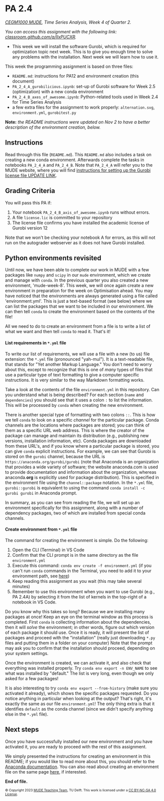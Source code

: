 # PA 2.4

_[CEGM1000 MUDE](http://mude.citg.tudelft.nl/), Time Series Analysis, Week 4 of Quarter 2._

_You can access this assignment with the following link: [classroom.github.com/a/lIxPUCXR](https://classroom.github.com/a/lIxPUCXR)._

- This week we will install the software Gurobi, which is required for optimization topic next week. This is to give you enough time to solve any problems with the installation. Next week we will learn how to use it.

This week the programming assignment is based on three files:
- `README.md`: instructions for PA12 and environment creation (this document)
- `PA_2_4_A_gurobilicious.ipynb`: set-up of Gurobi software for Week 2.5 (optimization) with a new conda environment
- `PA_2_4_B_axes_of_awesome.ipynb`: Python-related tools used in Week 2.4 for Time Series Analysis
- a few extra files for the assignment to work properly: `alternation.svg`, `environment.yml`, `gurobitest.py`

**Note:** _the README instructions were updated on Nov 2 to have a better description of the environment creation, below._

## Instructions

Read through this file (`README.md`). This `README.md` also includes a task on creating a new conda environment. Afterwards complete the tasks in notebooks `PA_2_4_A` and `PA_2_4_B`. Note that `PA_2_4_A` will refer you to the MUDE website, where you will find [instructions for setting up the Gurobi license file UPDATE LINK](https://mude.citg.tudelft.nl/software/gurobi/).

## Grading Criteria

You will pass this PA if:
1. Your notebook `PA_2_4_B_axis_of_awesome.ipynb` runs without errors.
2. A file `license.lic` is committed to your repository
3. The license file confirms you have installed the academic license of Gurobi version 12

Note that we won't be checking your notebook A for errors, as this will not run on the autograder webserver as it does not have Gurobi installed.

## Python environments revisited

Until now, we have been able to complete our work in MUDE with a few packages like `numpy` and `scipy` in our `mude` environment, which we create and manage with `conda`. In the previous quarter you also created a new environment, 'mude-week-8'. This week, we will once again create a new environment in preparation for the week on Optimisation ahead. You may have noticed that the environments are always generated using a file called 'environment.yml'. This is just a text-based format (see below) where we can list the packages that we want to be included in our environment. We can then tell `conda` to create the environment based on the contents of the file! 

All we need to do to create an environment from a file is to write a list of what we want and then tell `conda` to read it. That's it!

#### List requirements in `*.yml` file

To write our list of requirements, we will use a file with a new (to us) file extension: the `*.yml` file (pronounced "yah-mul"). It is a text-readable file, that stands for "Yet another Markup Language." You don't need to worry about this, except to recognize that this is one of _many_ types of files that use a particular type of text formatting to give a computer specific instructions. It is very similar to the way Markdown formatting works.

Take a look at the contents of the file `environment.yml` in this repository. Can you understand what is being described? For each section (`name` and `dependencies`) you should see that it uses a colon `:` to list the information. This will be processed by `conda` when creating the new environment.

There is another special type of formatting with two colons `::`. This is how we tell `conda` to look on a specific _channel_ for the particular package. Conda channels are the locations where packages are stored; you can think of them as a specific URL web address. This is where the creator of the package can manage and maintain its distribution (e.g., publishing new versions, installation information, etc). Conda packages are downloaded from these URL's, and if you know where a particular package is stored, you can give `conda` explicit instructions. For example, we can see that Gurobi is stored on the `gurobi` channel, because the URL is `https://anaconda.org/gurobi/gurobi` (note that Anaconda is an organization that provides a wide variety of software; the website anaconda.com is used to provide documentation and information about the organization, whereas anaconda.**org** is explicitly used for package distribution).  This is specified in the environment file using the `channel::package` notation. In the `*.yml` file, `gurobi::gurobi` is equivalent to using the command `conda install -c gurobi gurobi` in Anaconda prompt.

In summary, as you can see from reading the file, we will set up an environment specifically for this assignment,  along with a number of dependency packages, two of which are installed from special conda channels.

#### Create environment from `*.yml` file

The command for creating the environment is simple. Do the following:

1. Open the CLI (Terminal) in VS Code
2. Confirm that the CLI prompt is in the same directory as the file `environment.yml`
3. Execute this command: `conda env create -f environment.yml` (if you can't run `conda` commands in the Terminal, you need to add it to your environment path, see [here](https://mude.citg.tudelft.nl/2024/book/external/learn-programming/book/install/common/env_vars_windows.html#setting-the-path-variable))
4. Keep reading this assignment as you wait (this may take several minutes)
5. Remember to use this environment when you want to use Gurobi (e.g., PA 2.4A) by selecting it from the list of kernels in the top-right of a notebook in VS Code.

Do you know why this takes so long? Because we are installing many packages at once! Keep an eye on the terminal window as this process is completed. First `conda` is collecting information about the dependencies, then it will _solve_ the environment; in other words, figure out which version of each package it should use. Once it is ready, it will present the list of packages and proceed with the "installation" (really just downloading `*.py` files and putting them in a folder on your computer) Note that the prompt may ask you to confirm that the installation should proceed, depending on your system settings. 

Once the environment is created, we can activate it, and also check that everything was installed properly. Try `conda env export -n ENV_NAME` to see what was installed by "default." The list is very long, even though we only asked for a few packages!

It is also interesting to try `conda env export --from-history` (make sure you activated it already), which shows the specific packages requested. Do you notice anything in particular when looking at the output? That's right, it's exactly the same as our file `environment.yml`! The only thing extra is that it identifies `default` as the conda channel (since we didn't specify anything else in the `*.yml` file).


## Next steps

Once you have successfully installed our new environment and you have activated it, you are ready to proceed with the rest of this assignment.

We simply presented the instructions for creating an environment in this README; if you would like to read more about this, you should refer to the [Anaconda documentation](https://conda.io/projects/conda/en/latest/user-guide/tasks/manage-environments.html#creating-an-environment-from-an-environment-yml-file). You can also read about creating an environment file on the same page [here](https://conda.io/projects/conda/en/latest/user-guide/tasks/manage-environments.html#creating-an-environment-file-manually), if interested.


**End of file.**

<span style="font-size: 75%">
&copy; Copyright 2023 <a rel="MUDE Team" href="https://studiegids.tudelft.nl/a101_displayCourse.do?course_id=65595">MUDE Teaching Team</a>, TU Delft. This work is licensed under a <a rel="license" href="http://creativecommons.org/licenses/by-nc-sa/4.0/">CC BY-NC-SA 4.0 License</a>.


